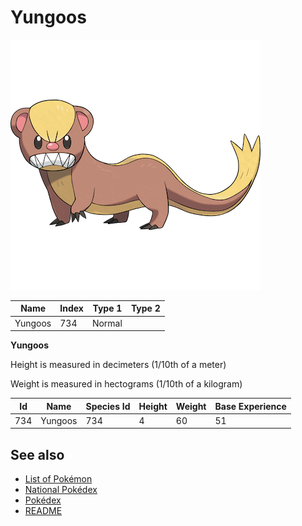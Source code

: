 # Yungoos


![Yungoos](images/734.png)

| **Name** | **Index** | **Type 1** | **Type 2** |
|----|----|----|----|
| Yungoos | 734 | Normal  |  |

**Yungoos** 


Height is measured in decimeters (1/10th of a meter)

Weight is measured in hectograms (1/10th of a kilogram)

| **Id** | **Name** | **Species Id** | **Height** | **Weight** | **Base Experience** |
|--------|----------|----------------|------------|------------|---------------------|
| 734 | Yungoos | 734 | 4 | 60 | 51 |


## See also

- [List of Pokémon](../pokemon.md)
- [National Pokédex](../national_pokedex.md)
- [Pokédex](../pokedex.md)
- [README](../README.md)
